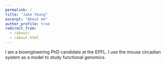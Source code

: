 ```yaml
---
permalink: /
title: "Jake Yeung"
excerpt: "About me"
author_profile: true
redirect_from: 
  - /about/
  - /about.html
---
```


I am a bioengineering PhD candidate at the EPFL. I use the mouse circadian system as a model to study functional genomics.
